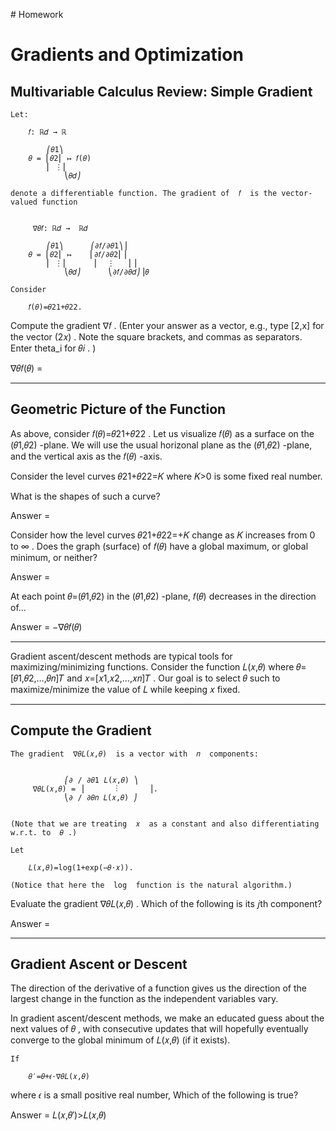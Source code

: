 # Homework


# Gradients and Optimization


## Multivariable Calculus Review: Simple Gradient

```
Let:

	𝑓: ℝ𝑑 → ℝ

	    ⎛𝜃1⎞
	𝜃 = ⎜𝜃2⎜ ↦ 𝑓(𝜃)
	    ⎜ ⋮⎜
            ⎝𝜃𝑑⎠ 	 

denote a differentiable function. The gradient of  𝑓  is the vector-valued function


	 ∇𝜃𝑓: ℝ𝑑 →  ℝ𝑑
	
	    ⎛𝜃1⎞      ⎛∂𝑓/∂𝜃1⎞⎟
	𝜃 = ⎜𝜃2⎜ ↦    ⎜∂𝑓/∂𝜃2⎜⎟ 
	    ⎜ ⋮⎜      ⎜  ⋮   ⎜⎟
            ⎝𝜃𝑑⎠      ⎝∂𝑓/∂𝜃𝑑⎠⎟𝜃 

Consider

	𝑓(𝜃)=𝜃21+𝜃22.

```

Compute the gradient  ∇𝑓 .
(Enter your answer as a vector, e.g., type [2,x] for the vector  (2𝑥) . Note the square brackets, and commas as separators. Enter theta_i for  𝜃𝑖 . )

∇𝜃𝑓(𝜃) = 


<hr />

## Geometric Picture of the Function


As above, consider  𝑓(𝜃)=𝜃21+𝜃22 . Let us visualize  𝑓(𝜃)  as a surface on the  (𝜃1,𝜃2) -plane. We will use the usual horizonal plane as the  (𝜃1,𝜃2) -plane, and the vertical axis as the  𝑓(𝜃) -axis.

Consider the level curves  𝜃21+𝜃22=𝐾  where  𝐾>0  is some fixed real number.

What is the shapes of such a curve?

Answer = 


Consider how the level curves  𝜃21+𝜃22=+𝐾  change as  𝐾  increases from  0  to  ∞ . Does the graph (surface) of  𝑓(𝜃)  have a global maximum, or global minimum, or neither?

Answer = 


At each point  𝜃=(𝜃1,𝜃2)  in the  (𝜃1,𝜃2) -plane,  𝑓(𝜃)  decreases in the direction of...

Answer =  −∇𝜃𝑓(𝜃)

<hr />

Gradient ascent/descent methods are typical tools for maximizing/minimizing functions. Consider the function  𝐿(𝑥,𝜃)  where  𝜃=[𝜃1,𝜃2,…,𝜃𝑛]𝑇  and  𝑥=[𝑥1,𝑥2,…,𝑥𝑛]𝑇 . Our goal is to select  𝜃  such to maximize/minimize the value of  𝐿  while keeping  𝑥  fixed.

<hr />


## Compute the Gradient

```
The gradient  ∇𝜃𝐿(𝑥,𝜃)  is a vector with  𝑛  components:


		    ⎛∂ / ∂𝜃1 𝐿(𝑥,𝜃) ⎞
	 ∇𝜃𝐿(𝑥,𝜃) = ⎟       ⋮       ⎟.
		    ⎝∂ / ∂𝜃𝑛 𝐿(𝑥,𝜃) ⎠


(Note that we are treating  𝑥  as a constant and also differentiating w.r.t. to  𝜃 .)

Let

	𝐿(𝑥,𝜃)=log(1+exp(−𝜃⋅𝑥)).

(Notice that here the  log  function is the natural algorithm.)
```

Evaluate the gradient  ∇𝜃𝐿(𝑥,𝜃) . Which of the following is its  𝑗th  component?

Answer = 

<hr />

## Gradient Ascent or Descent

The direction of the derivative of a function gives us the direction of the largest change in the function as the independent variables vary.

In gradient ascent/descent methods, we make an educated guess about the next values of  𝜃 , with consecutive updates that will hopefully eventually converge to the global minimum of  𝐿(𝑥,𝜃)  (if it exists).

```
If

	𝜃′=𝜃+𝜖⋅∇𝜃𝐿(𝑥,𝜃)
```
where  𝜖  is a small positive real number, Which of the following is true?

Answer = 𝐿(𝑥,𝜃′)>𝐿(𝑥,𝜃)













